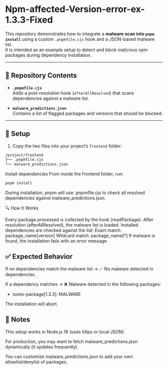 # Npm-affected-Version-error-ex-1.3.3-Fixed

This repository demonstrates how to integrate a **malware scan into `pnpm install`** using a custom `.pnpmfile.cjs` hook and a JSON-based malware list.  
It is intended as an example setup to detect and block malicious npm packages during dependency installation.

---

## 📂 Repository Contents

- **`.pnpmfile.cjs`**  
  Adds a post-resolution hook (`afterAllResolved`) that scans dependencies against a malware list.  

- **`malware_predictions.json`**  
  Contains a list of flagged packages and versions that should be blocked.  

---

## 🚀 Setup

1. Copy the two files into your project’s `frontend` folder:

```bash
/project/frontend
├── .pnpmfile.cjs
└── malware_predictions.json
```

Install dependencies
From inside the frontend folder, run:
```bash
pnpm install
```

During installation, pnpm will use .pnpmfile.cjs to check all resolved dependencies against malware_predictions.json.

🔍 How It Works

Every package processed is collected by the hook (readPackage).
After resolution (afterAllResolved), the malware list is loaded.
Installed dependencies are checked against the list:
Exact match: package_name[version]
Wildcard match: package_name[*]
If malware is found, the installation fails with an error message.


## ✅ Expected Behavior

If no dependencies match the malware list →
✅ No malware detected in dependencies.

If a dependency matches →
❌ Malware detected in the following packages:
- some-package[1.3.3]: MALWARE

The installation will abort.


## 📌 Notes

This setup works in Node.js 16 (uses https or local JSON).

For production, you may want to fetch malware_predictions.json dynamically (it updates frequently).

You can customize malware_predictions.json to add your own allowlist/denylist of packages.
